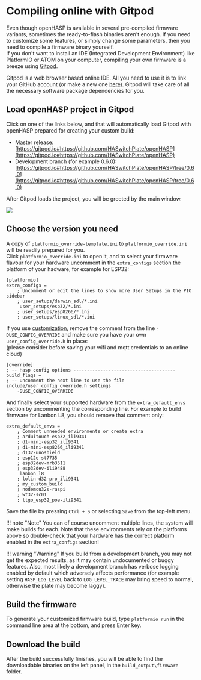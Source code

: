 # Compiling online with Gitpod

Even though openHASP is available in several pre-compiled firmware variants, sometimes the ready-to-flash binaries aren't enough.
If you need to customize some features, or simply change some parameters, then you need to compile a firmware binary yourself.  
If you don't want to install an IDE (Integrated Development Environment) like PlatformIO or ATOM on your computer, compiling your own firmware is a breeze using [Gitpod](https://www.gitpod.io/).

Gitpod is a web browser based online IDE. All you need to use it is to link your GitHub account (or make a new one [here](https://github.com/join?source=header)). Gitpod will take care of all the necessary software package dependencies for you.

## Load openHASP project in Gitpod

Click on one of the links below, and that will automatically load Gitpod with openHASP prepared for creating your custom build:

- Master release: [https://gitpod.io#https://github.com/HASwitchPlate/openHASP](https://gitpod.io#https://github.com/HASwitchPlate/openHASP)
- Development branch (for example 0.6.0): [https://gitpod.io#https://github.com/HASwitchPlate/openHASP/tree/0.6.0](https://gitpod.io#https://github.com/HASwitchPlate/openHASP/tree/0.6.0)

After Gitpod loads the project, you will be greeted by the main window.

<a href="../../assets/images/compiling/gitpod.png" data-toggle="lightbox" data-gallery="example-gallery" class="col-sm-8" data-title="GitPod" data-footer="">
    <img src="../../assets/images/compiling/gitpod.png" class="img-thumbnail">
</a>

## Choose the version you need

A copy of `platformio_override-template.ini` to `platformio_override.ini` will be readily prepared for you.  
Click `platformio_override.ini` to open it, and to select your firmware flavour for your hardware uncomment in the `extra_configs` section the platform of your hadware, for example for ESP32:

```text
[platformio]
extra_configs =
	; Uncomment or edit the lines to show more User Setups in the PIO sidebar
    ; user_setups/darwin_sdl/*.ini
     user_setups/esp32/*.ini
    ; user_setups/esp8266/*.ini
    ; user_setups/linux_sdl/*.ini
```

If you use [customization](customize.md), remove the comment from the line `-DUSE_CONFIG_OVERRIDE` and make sure you have your own `user_config_override.h` in place:   
(please consider before saving your wifi and mqtt credentials to an online cloud)

```text
[override]
; -- Hasp config options --------------------------------------
build_flags =
; -- Uncomment the next line to use the file include/user_config_override.h settings
    -DUSE_CONFIG_OVERRIDE
```

And finally select your supported hardware from the `extra_default_envs` section by uncommenting the corresponding line. For example to build firmware for Lanbon L8, you should remove that comment only:

```text
extra_default_envs =
    ; Comment unneeded environments or create extra
    ; arduitouch-esp32_ili9341
    ; d1-mini-esp32_ili9341
    ; d1-mini-esp8266_ili9341
    ; d132-unoshield
    ; esp12e-st7735
    ; esp32dev-mrb3511
    ; esp32dev-ili9488
     lanbon_l8
    ; lolin-d32-pro_ili9341
    ; my_custom_build
    ; nodemcu32s-raspi
    ; wt32-sc01
    ; ttgo_esp32_poe-ili9341
```
Save the file by pressing `Ctrl + S` or selecting `Save` from the top-left menu.

!!! note "Note"
    You can of course uncomment multiple lines, the system will make builds for each. Note that these environments rely on the platforms above so double-check that your hardware has the correct platform enabled in the `extra_configs` section!

!!! warning "Warning"
    If you build from a development branch, you may not get the expected results, as it may contain undocumented or buggy features. Also, most likely a development branch has verbose logging enabled by default which adversely affects performance (for example setting `HASP_LOG_LEVEL` back to `LOG_LEVEL_TRACE` may bring speed to normal, otherwise the plate may become laggy).

## Build the firmware

To generate your customized firmware build, type `platformio run` in the command line area at the bottom, and press Enter key.

## Download the build

After the build successfully finishes, you will be able to find the downloadable binaries on the left panel, in the `build_output\firmware` folder.


